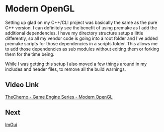 # Modern OpenGL

Setting up glad on my C++/CLI project was basically the same as the pure C++ version. I can definitely see the benefit of using premake as I add the additional dependencies. I have my directory structure setup a little differently, so all my vendor code is going into a root folder and I've added premake scripts for those dependencies in a scripts folder. This allows me to add those dependencies as sub modules without editing them or forking them for the time being.

While I was getting this setup I also moved a few things around in my includes and header files, to remove all the build warnings.

## Video Link

[TheCherno - Game Engine Series - Modern OpenGL](https://www.youtube.com/watch?v=r74WxFMIEdU&list=PLlrATfBNZ98dC-V-N3m0Go4deliWHPFwT&index=14&ab_channel=TheCherno)

## Next
[ImGui](https://github.com/ChrisVicary/Snowflake/blob/main/Documentation/Blog/12-ImGui.md)